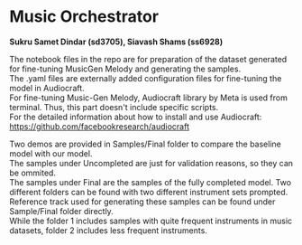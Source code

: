 # Music Orchestrator
**Sukru Samet Dindar (sd3705), Siavash Shams (ss6928)**

The notebook files in the repo are for preparation of the dataset generated for fine-tuning MusicGen Melody and generating the samples. \
The .yaml files are externally added configuration files for fine-tuning the model in Audiocraft. \
For fine-tuning Music-Gen Melody, Audiocraft library by Meta is used from terminal. Thus, this part doesn't include specific scripts. \
For the detailed information about how to install and use Audiocraft: https://github.com/facebookresearch/audiocraft

Two demos are provided in Samples/Final folder to compare the baseline model with our model. \
The samples under Uncompleted are just for validation reasons, so they can be ommited. \
The samples under Final are the samples of the fully completed model. Two different folders can be found with two different instrument sets prompted. \
Reference track used for generating these samples can be found under Sample/Final folder directly. \
While the folder 1 includes samples with quite frequent instruments in music datasets, folder 2 includes less frequent instruments.
